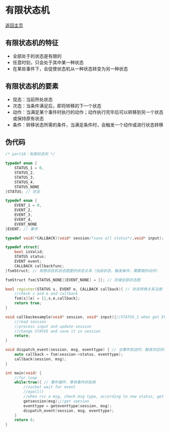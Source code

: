 # 有限状态机

[返回主页](../../REAMME.md)

## 有限状态机的特征
- 全部处于的状态是有限的
- 任意时刻，只会处于其中某一种状态
- 在某些事件下，会促使状态机从一种状态转变为另一种状态

## 有限状态机的要素
- 现态：当前所处状态
- 次态：当条件满足后，即将转移的下一个状态
- 动作：当满足某个事件时执行的动作；动作执行完毕后可以转移到另一个状态或保持原有状态
- 条件：转移状态所需的条件，当满足条件时，会触发一个动作或进行状态转移

## 伪代码
```cpp
/* part18：有限状态机 */

typedef enum {
	STATUS_1 = 0,
	STATUS_2,
	STATUS_3,
	STATUS_4,
	STATUS_NONE
}STATUS; // 状态

typedef enum {
	EVENT_1 = 0,
	EVENT_2,
	EVENT_3,
	EVENT_4,
	EVENT_NONE
}EVENT; // 事件

typedef void(*CALLBACK)(void* session/*save all status*/,void* input); // 转移状态需要做的动作

typedef struct{
	bool isValid;
	STATUS status;
	EVENT event;
	CALLBACK callbackfunc;
}fsmStruct; // 有限状态机状态图里的状态关系（当前状态，触发条件，需要做的动作）

fsmStruct fsm[STATUS_NONE][EVENT_NONE] = {}; // 存储全部状态图

bool register(STATUS s, EVENT e, CALLBACK callback){ // 状态转换关系注册
	//check s and e and callback
	fsm[s][e] = {1,s,e,callback};
	return true;
}

void callbackexample(void* session, void* input){//STATUS_1 when get EVENT 1  // 动作示例
	//read session
	//process input and update session
	//change STATUS and save it in session
	return;
}

void dispatch_event(session, msg, eventtype) { // 当事件到达时，触发对应的动作
	auto callback = fsm(session->status, eventtype);
	callback(session, msg);
}

int main(void) {
	//for loop
	while(true){ // 事件循环，等待事件的到来
		//socket wait for event
		//epoll()
		//when rcv a msg, check msg type, according to now status, get event type
		getsession(msg);//get seesion
		eventtype = geteventtype(session, msg);
		dispatch_event(session, msg, eventtype);
	}
	return 0;
}
```
